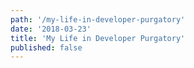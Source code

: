 ```yaml
---
path: '/my-life-in-developer-purgatory'
date: '2018-03-23'
title: 'My Life in Developer Purgatory'
published: false
---
```

